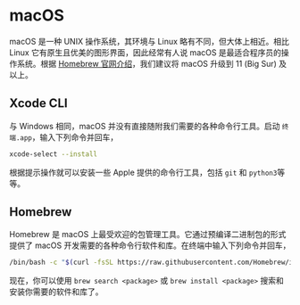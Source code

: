# macOS

macOS 是一种 UNIX 操作系统，其环境与 Linux 略有不同，但大体上相近。相比 Linux 它有原生且优美的图形界面，因此经常有人说 macOS 是最适合程序员的操作系统。根据 [Homebrew 官网介绍](https://docs.brew.sh/Installation#2)，我们建议将 macOS 升级到 11 (Big Sur) 及以上。

## Xcode CLI

与 Windows 相同，macOS 并没有直接随附我们需要的各种命令行工具。启动 `终端.app`，输入下列命令并回车，

```zsh
xcode-select --install
```

根据提示操作就可以安装一些 Apple 提供的命令行工具，包括 `git` 和 `python3`等等。

## Homebrew

Homebrew 是 macOS 上最受欢迎的包管理工具。它通过预编译二进制包的形式提供了 macOS 开发需要的各种命令行软件和库。在终端中输入下列命令并回车，

```zsh
/bin/bash -c "$(curl -fsSL https://raw.githubusercontent.com/Homebrew/install/HEAD/install.sh)"
```

现在，你可以使用 `brew search <package>` 或 `brew install <package>` 搜索和安装你需要的软件和库了。
